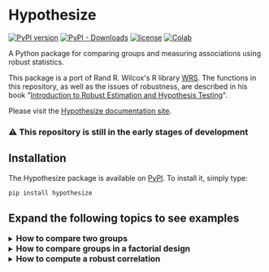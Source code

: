 # Hypothesize
[![PyPI version](https://img.shields.io/pypi/v/hypothesize?style=flat-square)](https://pypi.org/project/hypothesize/)
[![PyPI - Downloads](https://img.shields.io/pypi/dw/hypothesize?style=flat-square)](https://pypistats.org/packages/hypothesize)
[![license](https://img.shields.io/pypi/l/hypothesize?style=flat-square)](https://github.com/Alcampopiano/hypothesize/blob/master/LICENSE)
[![Colab](https://colab.research.google.com/assets/colab-badge.svg)](https://colab.research.google.com/github/Alcampopiano/hypothesize/blob/master/examples/hypothesize_notebook_for_colab.ipynb)

A Python package for comparing groups and measuring associations using robust statistics.

This package is a port of Rand R. Wilcox's R library [WRS](https://dornsife.usc.edu/labs/rwilcox/software/). The functions in this repository, as well as the issues of robustness, are described in his book "[Introduction to Robust Estimation and Hypothesis Testing](https://play.google.com/store/books/details?id=8f8nBb4__EYC&gl=ca&hl=en-CA&source=productsearch&utm_source=HA_Desktop_US&utm_medium=SEM&utm_campaign=PLA&pcampaignid=MKTAD0930BO1&gclid=CjwKCAiA44LzBRB-EiwA-jJipJzyqx9kwNMq5MMU7fG2RrwBK9F7sirX4pfhS8wO7k9Uz_Sqf2P28BoCYzcQAvD_BwE&gclsrc=aw.ds)".

Please visit the [Hypothesize documentation site](https://Alcampopiano.github.io/hypothesize/).

### :warning: This repository is still in the early stages of development

## Installation
The Hypothesize package is available on [PyPI](https://pypi.org/project/hypothesize/). To install it, simply type:

```python
pip install hypothesize

```

## Expand the following topics to see examples

<details>
<summary><strong> <font size="3">How to compare two groups </font></strong></summary>
    
#### Load data from a CSV or create some example data
    
```python
from hypothesize.utilities import create_example_data

df=create_example_data(design_values=3)

df.head()
```
    
    
|    |   cell_1 |   cell_2 |
|---:|----------:|----------:|
|  0 | 0.0446518 |  0.90675  |
|  1 | 0.763458  |  0.291555 |
|  2 | 0.71039   |  0.59828  |
|  3 | 0.175208  |  0.268073 |
|  4 | 0.957819  |  0.222688 |
    
    
#### Import the desired function and pass in the data for each group
- This example uses the bootstrapped-t method with 20% trimmed means
- The output is a dictionary containing the results (95% confidence interval, p_value, test statistics, etc...)
    

```python
from hypothesize.compare_groups_with_single_factor import yuenbt

results=yuenbt(df.cell_1, df.cell_2)

print(results['ci'])
```
 
<p>

[-0.3115715617702292, 0.10636703554225341]

<p>
    
</details>

<details>
 <summary> <strong> <font size="3">How to compare groups in a factorial design</font></strong></summary>
    
#### Load data from a CSV or create some example data
    
```python
from hypothesize.utilities import create_example_data

df=create_example_data(design_values=[2,3])

df.head() 
```

|    |   cell_1_1 |   cell_1_2 |   cell_1_3 |   cell_2_1 |   cell_2_2 |   cell_2_3 |
|---:|-----------:|-----------:|-----------:|-----------:|-----------:|-----------:|
|  0 |  0.0446518 |   0.90675  |   0.795696 |  0.519486  |   0.333636 |  0.232153  |
|  1 |  0.763458  |   0.291555 |   0.84158  |  0.0339891 |   0.511235 |  0.732503  |
|  2 |  0.71039   |   0.59828  |   0.110407 |  0.898072  |   0.769496 |  0.0484005 |
|  3 |  0.175208  |   0.268073 |   0.888728 |  0.287442  |   0.100153 |  0.210394  |
|  4 |  0.957819  |   0.222688 |   0.834161 |  0.599158  |   0.655308 |  0.203486  |
    
#### Import the desired function and pass in the data
- This example uses a 2-by-3 design
- One approach is to use a set of linear contrasts that will test all main effects and interactions
- Then, the bootstrap-t method and the 20% trimmed mean can be used
- The results are a dictionary of DataFrames that contain various statistics for each factor and the interactions
    
```python
from hypothesize.compare_groups_with_two_factors import bwmcp

results=bwmcp(J=2, K=3, x=df)
```
<p>

```python
results['factor_A']
```
<p>    
    
|    |   con_num |    psihat |       se |     test |   crit_value |   p_value |
|---:|----------:|----------:|---------:|---------:|-------------:|----------:|
|  0 |         0 | 0.0393584 | 0.169849 | 0.231726 |      3.35959 |  0.941569 |   
    
    
<p>

```python
results['factor_B']
```
<p>    
    
|    |   con_num |     psihat |       se |       test |   crit_value |   p_value |
|---:|----------:|-----------:|---------:|-----------:|-------------:|----------:|
|  0 |         0 | -0.104506  | 0.126135 | -0.828529  |       2.4329 |  0.452421 |
|  1 |         1 | -0.0931364 | 0.151841 | -0.613382  |       2.4329 |  0.552588 |
|  2 |         2 |  0.01137   | 0.135392 |  0.0839783 |       2.4329 |  0.923205 |
    
<p>

```python
results['factor_AB']
```
<p>    
    
|    |   con_num |     psihat |       se |      test |   crit_value |   p_value |
|---:|----------:|-----------:|---------:|----------:|-------------:|----------:|
|  0 |         0 | -0.100698  | 0.126135 | -0.798336 |       2.3771 |  0.410684 |
|  1 |         1 | -0.037972  | 0.151841 | -0.250078 |       2.3771 |  0.804674 |
|  2 |         2 |  0.0627261 | 0.135392 |  0.463291 |       2.3771 |  0.659432 |
    
    
    
</details>

<details>
 <summary> <strong> <font size="3">How to compute a robust correlation</font></strong></summary>
    
#### Load data from a CSV or create some example data
    
```python
from hypothesize.utilities import create_example_data

df=create_example_data(design_values=2)

df.head() 
```
|    |   cell_1 |   cell_2 |
|---:|----------:|----------:|
|  0 | 0.0446518 |  0.90675  |
|  1 | 0.763458  |  0.291555 |
|  2 | 0.71039   |  0.59828  |
|  3 | 0.175208  |  0.268073 |
|  4 | 0.957819  |  0.222688 |
    
    
#### Import the desired function and pass in the data for each group
- One approach is to winsorize the x and y data
- A heteroscedastic method for testing zero correlation is also provided in this package but not shown here 
 - Please see the function `corb` which uses the percentile bootstrap to compute a 1-alpha CI and p_value for any correlation   
- The output is a dictionary containing various statistics (the winsorized correlation, winsorized covariance, etc...)

```python
from hypothesize.measuring_associations import wincor

results=wincor(df.cell_1, df.cell_2)

print(results['wcor'])
```

<p>
    
-0.05690314435050796
    
</details>
 
<p>